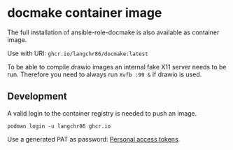 docmake container image
=======================

The full installation of ansible-role-docmake is also available as container image.

Use with URI: `ghcr.io/langchr86/docmake:latest`

To be able to compile drawio images an internal fake X11 server needs to be run.
Therefore you need to always run `Xvfb :99 &` if drawio is used.


Development
-----------

A valid login to the container registry is needed to push an image.

~~~
podman login -u langchr86 ghcr.io
~~~

Use a generated PAT as password: [Personal access tokens](https://github.com/settings/tokens).

